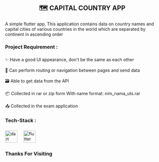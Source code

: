 <h2 align="center">🗺️ CAPITAL COUNTRY APP</h2>

###

<p align="left">A simple flutter app, This application contains data on country names and capital cities of various countries in the world which are separated by continent in ascending order</p>

###

<h3 align="left">Project Requirement :</h3>

###

<p align="left">✨ Have a good UI appearance, don't be the same as each other<br><br>📑 Can perform routing or navigation between pages and send data<br><br>🗃️ Able to get data from the API <br><br>📦 Collected in rar or zip form With name format: nim_nama_uts.rar<br><br>📤 Collected in the exam application</p>

###

<h3 align="left">Tech-Stack :</h3>

###

<div align="left">
  <img src="https://cdn.jsdelivr.net/gh/devicons/devicon/icons/dart/dart-original.svg" height="40" alt="dart logo"  />
  <img width="12" />
  <img src="https://cdn.jsdelivr.net/gh/devicons/devicon/icons/flutter/flutter-original.svg" height="40" alt="flutter logo"  />
</div>

###

<h3 align="left">Thanks For Visiting</h3>

###
